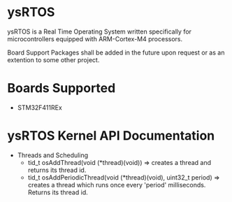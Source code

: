 # ysRTOS
 ysRTOS is a Real Time Operating System written specifically for microcontrollers equipped with ARM-Cortex-M4 processors.
 
 Board Support Packages shall be added in the future upon request or as an extention to some other project.

# Boards Supported
 + STM32F411REx
# ysRTOS Kernel API Documentation
 + Threads and Scheduling
   + tid_t osAddThread(void (*thread)(void)) => creates a thread and returns its thread id.
   + tid_t osAddPeriodicThread(void (*thread)(void), uint32_t period) => creates a thread which runs once every 'period' milliseconds. Returns its thread id.
   
